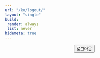 ```yaml
---
url: "/ko/logout/"
layout: "single"
build:
 render: always
 list: never
hidemeta: true
---
```


<div style="text-align: center;">

<button class="custom-button" onclick="netlifyIdentity.open('login')">로그아웃</button>

</div>

<script>
  if (!window.netlifyIdentity) {
    window.netlifyIdentity.on("login", function(user) {
      window.location.href = "/ko/login/";
    });
  }
</script>